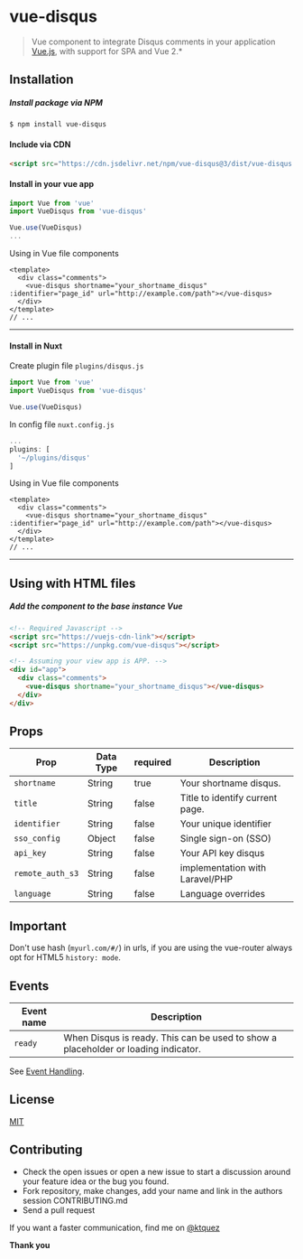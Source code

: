 # vue-disqus
> Vue component to integrate Disqus comments in your application [Vue.js](http://vuejs.org/), with support for SPA and Vue 2.*


## Installation

##### Install package via NPM

```shell
$ npm install vue-disqus
```

#### Include via CDN

```html
<script src="https://cdn.jsdelivr.net/npm/vue-disqus@3/dist/vue-disqus.js"></script>
```

#### Install in your vue app
```javascript
import Vue from 'vue'
import VueDisqus from 'vue-disqus'

Vue.use(VueDisqus)
...
```

Using in Vue file components
```vue
<template>
  <div class="comments">
    <vue-disqus shortname="your_shortname_disqus" :identifier="page_id" url="http://example.com/path"></vue-disqus>
  </div>
</template>
// ...
```

---

#### Install in Nuxt
Create plugin file `plugins/disqus.js`

```javascript
import Vue from 'vue'
import VueDisqus from 'vue-disqus'

Vue.use(VueDisqus)

```

In config file `nuxt.config.js`
```javascript
...
plugins: [
  '~/plugins/disqus'
]

```

Using in Vue file components
```vue
<template>
  <div class="comments">
    <vue-disqus shortname="your_shortname_disqus" :identifier="page_id" url="http://example.com/path"></vue-disqus>
  </div>
</template>
// ...
```

---

## Using with HTML files
##### Add the component to the base instance Vue

```html
<!-- Required Javascript -->
<script src="https://vuejs-cdn-link"></script>
<script src="https://unpkg.com/vue-disqus"></script>
```

```html
<!-- Assuming your view app is APP. -->
<div id="app">
  <div class="comments">
    <vue-disqus shortname="your_shortname_disqus"></vue-disqus>
  </div>
</div>
```

## Props

Prop            | Data Type  | required  | Description
--------------- | ---------- | --------- | -----------
`shortname`     | String     | true      | Your shortname disqus.
`title`         | String     | false     | Title to identify current page.
`identifier`    | String     | false     | Your unique identifier
`sso_config`    | Object     | false     | Single sign-on (SSO)
`api_key`       | String     | false     | Your API key disqus
`remote_auth_s3`| String     | false     | implementation with Laravel/PHP
`language`      | String     | false     | Language overrides


## Important
Don't use hash (`myurl.com/#/`) in urls, if you are using the vue-router always opt for HTML5 `history: mode`.


## Events

Event name | Description
---------- | -----------
`ready`    | When Disqus is ready. This can be used to show a placeholder or loading indicator.


See [Event Handling](https://vuejs.org/v2/guide/events.html).

## License

[MIT](https://github.com/ktquez/vue-disqus/blob/master/LICENSE)

## Contributing
- Check the open issues or open a new issue to start a discussion around your feature idea or the bug you found.
- Fork repository, make changes, add your name and link in the authors session CONTRIBUTING.md
- Send a pull request

If you want a faster communication, find me on [@ktquez](https://twitter.com/ktquez)

**Thank you**

